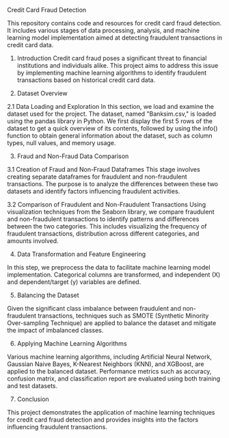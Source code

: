 Credit Card Fraud Detection

This repository contains code and resources for credit card fraud detection. It includes various stages of data processing, analysis, and machine learning model implementation aimed at detecting fraudulent transactions in credit card data.

1. Introduction
Credit card fraud poses a significant threat to financial institutions and individuals alike. This project aims to address this issue by implementing machine learning algorithms to identify fraudulent transactions based on historical credit card data.

2. Dataset Overview
   
2.1 Data Loading and Exploration
In this section, we load and examine the dataset used for the project. The dataset, named "Banksim.csv," is loaded using the pandas library in Python. We first display the first 5 rows of the dataset to get a quick overview of its contents, followed by using the info() function to obtain general information about the dataset, such as column types, null values, and memory usage.

3. Fraud and Non-Fraud Data Comparison
   
3.1 Creation of Fraud and Non-Fraud Dataframes
This stage involves creating separate dataframes for fraudulent and non-fraudulent transactions. The purpose is to analyze the differences between these two datasets and identify factors influencing fraudulent activities.

3.2 Comparison of Fraudulent and Non-Fraudulent Transactions
Using visualization techniques from the Seaborn library, we compare fraudulent and non-fraudulent transactions to identify patterns and differences between the two categories. This includes visualizing the frequency of fraudulent transactions, distribution across different categories, and amounts involved.

4. Data Transformation and Feature Engineering
   
In this step, we preprocess the data to facilitate machine learning model implementation. Categorical columns are transformed, and independent (X) and dependent/target (y) variables are defined.

5. Balancing the Dataset
   
Given the significant class imbalance between fraudulent and non-fraudulent transactions, techniques such as SMOTE (Synthetic Minority Over-sampling Technique) are applied to balance the dataset and mitigate the impact of imbalanced classes.

6. Applying Machine Learning Algorithms
   
Various machine learning algorithms, including Artificial Neural Network, Gaussian Naive Bayes, K-Nearest Neighbors (KNN), and XGBoost, are applied to the balanced dataset. Performance metrics such as accuracy, confusion matrix, and classification report are evaluated using both training and test datasets.

7. Conclusion
   
This project demonstrates the application of machine learning techniques for credit card fraud detection and provides insights into the factors influencing fraudulent transactions.
